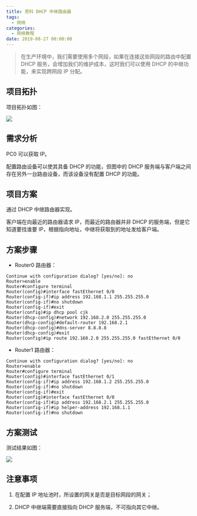 ```yaml
---
title: 思科 DHCP 中继路由器
tags:
  - 网络
categories:
  - 网络教程
date: 2019-08-27 00:00:00
---
```


> 在生产环境中，我们需要使用多个网段，如果在连接这些网段的路由中配置 DHCP 服务，会增加我们的维护成本，这时我们可以使用 DHCP 的中继功能，来实现跨网段 IP 分配。

<!-- more -->

## 项目拓扑

项目拓扑如图：

![](https://cdn.dusays.com/2019/08/49-1.jpg)

## 需求分析

PC0 可以获取 IP。

配置路由设备可以使其具备 DHCP 的功能，但图中的 DHCP 服务端与客户端之间存在另外一台路由设备，而该设备没有配置 DHCP 的功能。

## 项目方案

通过 DHCP 中继路由器实现。

客户端在向最近的路由器请求 IP，而最近的路由器并非 DHCP 的服务端，但是它知道要找谁要 IP，根据指向地址，中继将获取到的地址发给客户端。

## 方案步骤

* Router0 路由器：

```
Continue with configuration dialog? [yes/no]: no
Router>enable
Router#configure terminal
Router(config)#interface fastEthernet 0/0
Router(config-if)#ip address 192.168.1.1 255.255.255.0
Router(config-if)#no shutdown
Router(config-if)#exit
Router(config)#ip dhcp pool cjk
Router(dhcp-config)#network 192.168.2.0 255.255.255.0
Router(dhcp-config)#default-router 192.168.2.1
Router(dhcp-config)#dns-server 8.8.8.8
Router(dhcp-config)#exit
Router(config)#ip route 192.168.2.0 255.255.255.0 fastEthernet 0/0
```

* Router1 路由器：

```
Continue with configuration dialog? [yes/no]: no
Router>enable
Router#configure terminal
Router(config)#interface fastEthernet 0/1
Router(config-if)#ip address 192.168.1.2 255.255.255.0
Router(config-if)#no shutdown
Router(config-if)#exit
Router(config)#interface fastEthernet 0/0
Router(config-if)#ip address 192.168.2.1 255.255.255.0
Router(config-if)#ip helper-address 192.168.1.1
Router(config-if)#no shutdown
```

## 方案测试

测试结果如图：

![](https://cdn.dusays.com/2019/08/49-2.jpg)

## 注意事项

1. 在配置 IP 地址池时，所设置的网关是否是目标网段的网关；

2. DHCP 中继端需要直接指向 DHCP 服务端，不可指向其它中继。